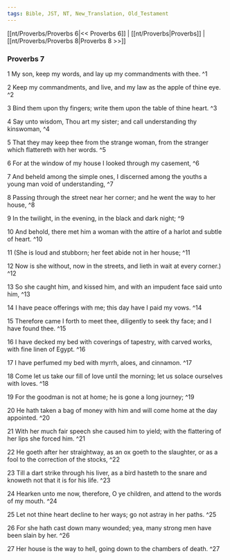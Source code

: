 ```yaml
---
tags: Bible, JST, NT, New_Translation, Old_Testament
---
```


[[nt/Proverbs/Proverbs 6|<< Proverbs 6]] | [[nt/Proverbs|Proverbs]] | [[nt/Proverbs/Proverbs 8|Proverbs 8 >>]]

### Proverbs 7

1 My son, keep my words, and lay up my commandments with thee.  ^1

2 Keep my commandments, and live, and my law as the apple of thine eye.  ^2

3 Bind them upon thy fingers; write them upon the table of thine heart.  ^3

4 Say unto wisdom, Thou art my sister; and call understanding thy kinswoman,  ^4

5 That they may keep thee from the strange woman, from the stranger which flattereth with her words.  ^5

6 For at the window of my house I looked through my casement,  ^6

7 And beheld among the simple ones, I discerned among the youths a young man void of understanding,  ^7

8 Passing through the street near her corner; and he went the way to her house,  ^8

9 In the twilight, in the evening, in the black and dark night;  ^9

10 And behold, there met him a woman with the attire of a harlot and subtle of heart.  ^10

11 (She is loud and stubborn; her feet abide not in her house;  ^11

12 Now is she without, now in the streets, and lieth in wait at every corner.)  ^12

13 So she caught him, and kissed him, and with an impudent face said unto him,  ^13

14 I have peace offerings with me; this day have I paid my vows.  ^14

15 Therefore came I forth to meet thee, diligently to seek thy face; and I have found thee.  ^15

16 I have decked my bed with coverings of tapestry, with carved works, with fine linen of Egypt.  ^16

17 I have perfumed my bed with myrrh, aloes, and cinnamon.  ^17

18 Come let us take our fill of love until the morning; let us solace ourselves with loves.  ^18

19 For the goodman is not at home; he is gone a long journey;  ^19

20 He hath taken a bag of money with him and will come home at the day appointed.  ^20

21 With her much fair speech she caused him to yield; with the flattering of her lips she forced him.  ^21

22 He goeth after her straightway, as an ox goeth to the slaughter, or as a fool to the correction of the stocks,  ^22

23 Till a dart strike through his liver, as a bird hasteth to the snare and knoweth not that it is for his life.  ^23

24 Hearken unto me now, therefore, O ye children, and attend to the words of my mouth.  ^24

25 Let not thine heart decline to her ways; go not astray in her paths.  ^25

26 For she hath cast down many wounded; yea, many strong men have been slain by her.  ^26

27 Her house is the way to hell, going down to the chambers of death.  ^27

 
